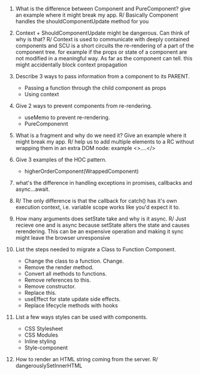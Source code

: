 1. What is the difference between Component and PureComponent? give an example where it might break my app.
R/ Basically Component handles the shouldComponentUpdate method for you

2. Context + ShouldComponentUpdate might be dangerous. Can think of why is that?
R/ Context is used to communicate with deeply contained components and SCU is a short circuits the re-rendering of a part of the component tree. for example if the props or state of a component are not modified in a meaningful way. As far as the component can tell. this might accidentally block context propagation

3. Describe 3 ways to pass information from a component to its PARENT.
    - Passing a function through the child component as props
    - Using context

4. Give 2 ways to prevent components from re-rendering.
    - useMemo to prevent re-rendering.
    - PureComponennt

5. What is a fragment and why do we need it? Give an example where it might break my app.
R/ help us to add multiple elements to a RC without wrapping them in an extra DOM node: example <>....</>

6. Give 3 examples of the HOC pattern.
    - higherOrderComponent(WrappedComponent)

7. what's the difference in handling exceptions in promises, callbacks and async...await.
8. R/ The only difference is that the callback for catch() has it's own execution context, i.e. variable scope works like you'd expect it to.

8. How many arguments does setState take and why is it async.
R/ Just recieve one and is async because setState alters the state and causes rerendering. This can be an expensive operation and making it sync might leave the browser unresponsive

9. List the steps needed to migrate a Class to Function Component.
    - Change the class to a function. Change.
    - Remove the render method.
    - Convert all methods to functions.
    - Remove references to this.
    - Remove constructor.
    - Replace this.
    - useEffect for state update side effects.
    - Replace lifecycle methods with hooks

10. List a few ways styles can be used with components.
    - CSS Stylesheet
    - CSS Modules
    - Inline styling
    - Style-component

11. How to render an HTML string coming from the server.
R/ dangerouslySetInnerHTML 

